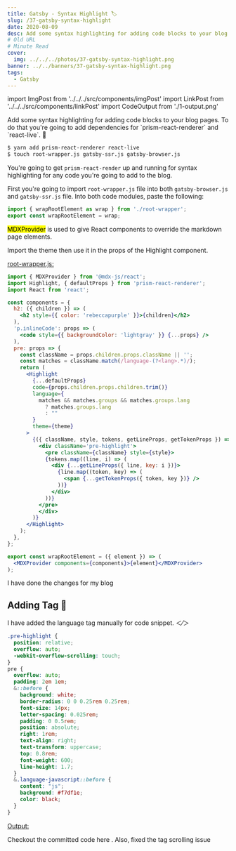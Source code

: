 ```yaml
---
title: Gatsby - Syntax Highlight 🏷
slug: /37-gatsby-syntax-highlight
date: 2020-08-09
desc: Add some syntax highlighting for adding code blocks to your blog pages.
# Old URL
# Minute Read
cover:
  img: ../../../photos/37-gatsby-syntax-highlight.png
banner: ../../banners/37-gatsby-syntax-highlight.png
tags:
  - Gatsby
---
```


import ImgPost from '../../../src/components/imgPost'
import LinkPost from '../../../src/components/linkPost'
import CodeOutput from './1-output.png'

<p><span class='first-letter'>A</span>dd some syntax highlighting for adding code blocks to your blog pages. To do that you're going to add dependencies for `prism-react-renderer` and `react-live`. 🔆</p>

```sh
$ yarn add prism-react-renderer react-live
$ touch root-wrapper.js gatsby-ssr.js gatsby-browser.js
```

You're going to get `prism-react-render` up and running for syntax highlighting for any code you're going to add to the blog.

First you're going to import `root-wrapper.js` file into both `gatsby-browser.js` and `gatsby-ssr.js` file. Into both code modules, paste the following:

```js
import { wrapRootElement as wrap } from './root-wrapper';
export const wrapRootElement = wrap;
```

<p><mark>MDXProvider</mark> is used to give React components to override the markdown page elements.</p>

Import the theme then use it in the props of the Highlight component.

<u>root-wrapper.js:</u>

```jsx
import { MDXProvider } from '@mdx-js/react';
import Highlight, { defaultProps } from 'prism-react-renderer';
import React from 'react';

const components = {
  h2: ({ children }) => (
    <h2 style={{ color: 'rebeccapurple' }}>{children}</h2>
  ),
  'p.inlineCode': props => (
    <code style={{ backgroundColor: 'lightgray' }} {...props} />
  ),
  pre: props => {
    const className = props.children.props.className || '';
    const matches = className.match(/language-(?<lang>.*)/);
    return (
      <Highlight
        {...defaultProps}
        code={props.children.props.children.trim()}
        language={
          matches && matches.groups && matches.groups.lang
            ? matches.groups.lang
            : ""
        }
        theme={theme}
      >
        {({ className, style, tokens, getLineProps, getTokenProps }) => (
          <div className='pre-highlight'>
            <pre className={className} style={style}>
            {tokens.map((line, i) => (
              <div {...getLineProps({ line, key: i })}>
                {line.map((token, key) => (
                  <span {...getTokenProps({ token, key })} />
                ))}
              </div>
            ))}
          </pre>
          </div>
        )}
      </Highlight>
    );
  },
};

export const wrapRootElement = ({ element }) => (
  <MDXProvider components={components}>{element}</MDXProvider>
);
```

I have done the changes for my blog <LinkPost href='https://github.com/suprabhasupi/blog/commit/322eadc4c69aa129167bee91b692772cb6e854a4' name='here' />

## Adding Tag 🔖

I have added the language tag manually for code snippet. ＜⁄＞

```css
.pre-highlight {
  position: relative;
  overflow: auto;
  -webkit-overflow-scrolling: touch;
}
pre {
  overflow: auto;
  padding: 2em 1em;
  &::before {
    background: white;
    border-radius: 0 0 0.25rem 0.25rem;
    font-size: 14px;
    letter-spacing: 0.025rem;
    padding: 0 0.5rem;
    position: absolute;
    right: 1rem;
    text-align: right;
    text-transform: uppercase;
    top: 0.8rem;
    font-weight: 600;
    line-height: 1.7;
  }
  &.language-javascript::before {
    content: "js";
    background: #f7df1e;
    color: black;
  }
}
```

<u>Output:</u>

<ImgPost src={CodeOutput} alt='Gatsby Code mode Output' margin="2rem 0" width={90} />

Checkout the committed code here <LinkPost href='https://github.com/suprabhasupi/blog/commit/00f1e77749b48a51bc95eb0d72f1b513cfa0f25a' name='@github' />.
Also, fixed the tag scrolling issue <LinkPost href='https://github.com/suprabhasupi/blog/commit/b1c384a99fc9aed0d90b976fc64fbff09c100e11' name='here' />

